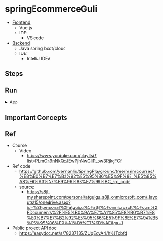 # springEcommerceGuli

- [Frontend](https://github.com/yennanliu/SpringPlayground/tree/main/springEcommerceGuli/frontend)
    - Vue.js
    - IDE:
        - VS code
- [Backend](https://github.com/yennanliu/SpringPlayground/tree/main/springEcommerceGuli/backend)
    - Java spring boot/cloud
    - IDE:
        - IntelliJ IDEA

## Steps


## Run

<details>
<summary>App</summary>

```bash
#---------------------------
# Run app
#---------------------------

# build
mvn package

# run
java -jar <built_jar>
```

</details>

## Important Concepts

## Ref

- Course
    - Video
        - https://www.youtube.com/playlist?list=PLmOn9nNkQxJEwPjhNwGliP_bw3RjkgFCf
- Ref code
    - https://github.com/yennanliu/SpringPlayground/tree/main/courses/%E8%B0%B7%E7%B2%92%E5%95%86%E5%9F%8E_%E5%85%A8%E6%A3%A7%E9%96%8B%E7%99%BC_src_code
    - source:
        - https://s8jl-my.sharepoint.com/personal/atguigu_s8jl_onmicrosoft_com/_layouts/15/onedrive.aspx?id=%2Fpersonal%2Fatguigu%5Fs8jl%5Fonmicrosoft%5Fcom%2FDocuments%2F%E5%B0%9A%E7%A1%85%E8%B0%B7%E8%B0%B7%E7%B2%92%E5%95%86%E5%9F%8E%E7%94%B5%E5%95%86%E9%A1%B9%E7%9B%AE&ga=1
- Public project API doc
    - https://easydoc.net/s/78237135/ZUqEdvA4/hKJTcbfd
